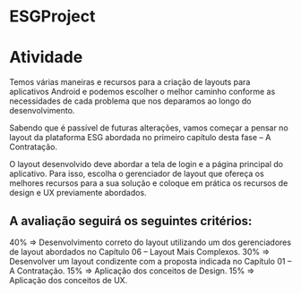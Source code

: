 # ESGProject

# Atividade

Temos várias maneiras e recursos para a criação de layouts para aplicativos Android e podemos escolher o melhor caminho conforme as necessidades de cada problema que nos deparamos ao longo do desenvolvimento.

Sabendo que é passível de futuras alterações, vamos começar a pensar no layout da plataforma ESG abordada no primeiro capítulo desta fase – A Contratação.

O layout desenvolvido deve abordar a tela de login e a página principal do aplicativo. Para isso, escolha o gerenciador de layout que ofereça os melhores recursos para a sua solução e coloque em prática os recursos de design e UX previamente abordados.

## A avaliação seguirá os seguintes critérios:

40% => Desenvolvimento correto do layout utilizando um dos gerenciadores de layout abordados no Capítulo 06 – Layout Mais Complexos.
30% => Desenvolver um layout condizente com a proposta indicada no Capítulo 01 – A Contratação.
15% => Aplicação dos conceitos de Design.
15% => Aplicação dos conceitos de UX.
